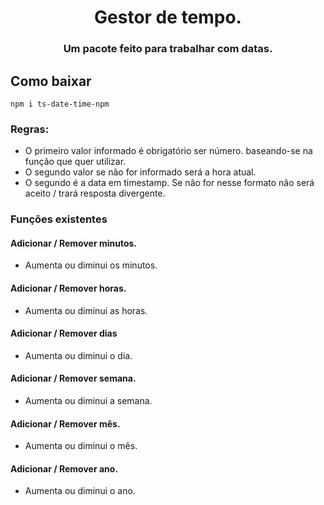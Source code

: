 <p align="center">
    <h1 align="center"> Gestor de tempo. </h1>
    <h3 align="center"> Um pacote feito para trabalhar com datas.</h2>
</p>

## Como baixar
```
npm i ts-date-time-npm
```

### Regras:
- O primeiro valor informado é obrigatório ser número. baseando-se na função que quer utilizar.
- O segundo valor se não for informado será a hora atual.
- O segundo é a data em timestamp. Se não for nesse formato não será aceito / trará resposta divergente.

### Funções existentes

#### Adicionar / Remover minutos.
- Aumenta ou diminui os minutos.

#### Adicionar / Remover horas.
- Aumenta ou diminui as horas.

#### Adicionar / Remover dias
- Aumenta ou diminui o dia.

#### Adicionar / Remover semana.
- Aumenta ou diminui a semana.

#### Adicionar / Remover mês.
- Aumenta ou diminui o mês.

#### Adicionar / Remover ano.
- Aumenta ou diminui o ano.